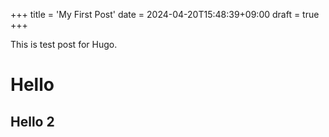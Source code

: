 +++
title = 'My First Post'
date = 2024-04-20T15:48:39+09:00
draft = true
+++

This is test post for Hugo.

# Hello

## Hello 2

